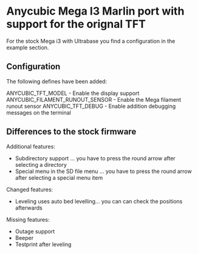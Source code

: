 # Anycubic Mega I3 Marlin port with support for the orignal TFT

For the stock Mega i3 with Ultrabase you find a configuration in the example section. 

## Configuration

The following defines have been added:

ANYCUBIC_TFT_MODEL - Enable the display support
ANYCUBIC_FILAMENT_RUNOUT_SENSOR - Enable the Mega filament runout sensor
ANYCUBIC_TFT_DEBUG - Enable addition debugging messages on the terminal

## Differences to the stock firmware

Additional features:
- Subdirectory support ... you have to press the round arrow after selecting a directory
- Special menu in the SD file menu ... you have to press the round arrow after selecting a special menu item

Changed features:
- Leveling uses auto bed levelling... you can can check the positions afterwards

Missing features:
- Outage support
- Beeper
- Testprint after leveling
